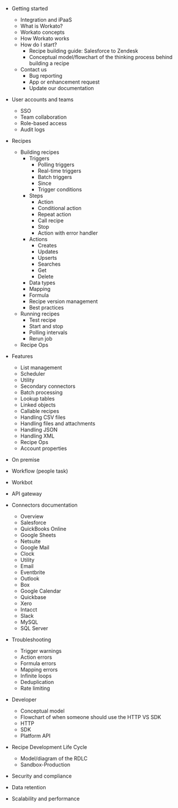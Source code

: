 - Getting started
  - Integration and iPaaS
  - What is Workato?
  - Workato concepts
  - How Workato works
  - How do I start?
    - Recipe building guide: Salesforce to Zendesk
    - Conceptual model/flowchart of the thinking process behind building a recipe
  - Contact us
    - Bug reporting
    - App or enhancement request
    - Update our documentation

- User accounts and teams
  - SSO
  - Team collaboration
  - Role-based access
  - Audit logs

- Recipes
  - Building recipes
    - Triggers
      - Polling triggers
      - Real-time triggers
      - Batch triggers
      - Since
      - Trigger conditions
    - Steps
      - Action
      - Conditional action
      - Repeat action
      - Call recipe
      - Stop
      - Action with error handler
    - Actions
      - Creates
      - Updates
      - Upserts
      - Searches
      - Get
      - Delete
    - Data types
    - Mapping
    - Formula
    - Recipe version management
    - Best practices
  - Running recipes
    - Test recipe
    - Start and stop
    - Polling intervals
    - Rerun job
  - Recipe Ops

- Features
  - List management
  - Scheduler
  - Utility
  - Secondary connectors
  - Batch processing
  - Lookup tables
  - Linked objects
  - Callable recipes
  - Handling CSV files
  - Handling files and attachments
  - Handling JSON
  - Handling XML
  - Recipe Ops
  - Account properties
- On premise
- Workflow (people task)
- Workbot
- API gateway
- Connectors documentation
  - Overview
  - Salesforce
  - QuickBooks Online
  - Google Sheets
  - Netsuite
  - Google Mail
  - Clock
  - Utility
  - Email
  - Eventbrite
  - Outlook
  - Box
  - Google Calendar
  - Quickbase
  - Xero
  - Intacct
  - Slack
  - MySQL
  - SQL Server
- Troubleshooting
  - Trigger warnings
  - Action errors
  - Formula errors
  - Mapping errors
  - Infinite loops
  - Deduplication
  - Rate limiting
- Developer
  - Conceptual model
  - Flowchart of when someone should use the HTTP VS SDK
  - HTTP
  - SDK
  - Platform API
- Recipe Development Life Cycle
  - Model/diagram of the RDLC
  - Sandbox-Production
- Security and compliance
- Data retention
- Scalability and performance
